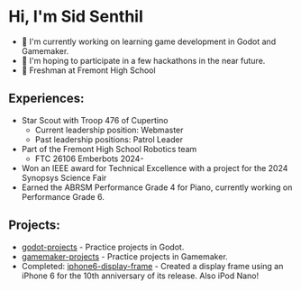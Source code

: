 # Hi, I'm Sid Senthil

* 🔭 I'm currently working on learning game development in Godot and Gamemaker.
* 🌱 I'm hoping to participate in a few hackathons in the near future.
* 🏫 Freshman at Fremont High School

## Experiences:
* Star Scout with Troop 476 of Cupertino
  * Current leadership position: Webmaster
  * Past leadership positions: Patrol Leader
* Part of the Fremont High School Robotics team
  * FTC 26106 Emberbots 2024-
* Won an IEEE award for Technical Excellence with a project for the 2024 Synopsys Science Fair
* Earned the ABRSM Performance Grade 4 for Piano, currently working on Performance Grade 6.

## Projects:
* [godot-projects](https://github.com/sidsenthilexe/godot-projects) - Practice projects in Godot.
* [gamemaker-projects](https://github.com/sidsenthilexe/gamemaker-projects) - Practice projects in Gamemaker.
* Completed: [iphone6-display-frame](https://github.com/sidsenthilexe/iphone6-display-frame/blob/main/README.md) - Created a display frame using an iPhone 6 for the 10th anniversary of its release. Also iPod Nano!

<!--
There have been *1* unproductive days so far.
-->

<!--
**sidsenthilexe/sidsenthilexe** is a ✨ _special_ ✨ repository because its `README.md` (this file) appears on your GitHub profile.

Here are some ideas to get you started:

- 🔭 I’m currently working on ...
- 🌱 I’m currently learning ...
- 👯 I’m looking to collaborate on ...
- 🤔 I’m looking for help with ...
- 💬 Ask me about ...
- 📫 How to reach me: ...
- 😄 Pronouns: ...
- ⚡ Fun fact: ...
-->
